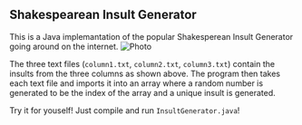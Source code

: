 ## Shakespearean Insult Generator 

This is a Java implemantation of the popular Shakesperean Insult Generator going around on the internet. 
![Photo](https://static.fjcdn.com/pictures/Shakespearean_d259dc_2929688.jpg)

The three text files (`column1.txt`, `column2.txt`, `column3.txt`) contain the insults from the three columns as shown above.
The program then takes each text file and imports it into an array where a random number is generated to be the index of the array and a unique insult is generated. 

Try it for youself! Just compile and run `InsultGenerator.java`! 
